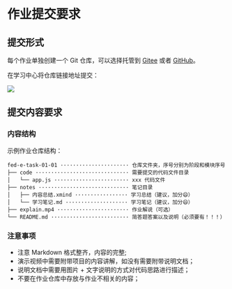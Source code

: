 # 作业提交要求

## 提交形式

每个作业单独创建一个 Git 仓库，可以选择托管到 [Gitee](https://gitee.com) 或者 [GitHub](https://github.com)。

在学习中心将仓库链接地址提交：

![](https://user-images.githubusercontent.com/6166576/81797740-c3e1f600-9541-11ea-867d-5072c0dfe671.png)

## 提交内容要求

### 内容结构

示例作业仓库结构：

```text
fed-e-task-01-01 ······················ 仓库文件夹，序号分别为阶段和模块序号
├── code ······························ 需要提交的代码文件目录
│   └── app.js ························ xxx 代码文件
├── notes ····························· 笔记目录
│   ├── 内容总结.xmind ················· 学习总结（建议，加分😄）
│   └── 学习笔记.md ···················· 学习笔记（建议，加分😄）
├── explain.mp4 ······················· 作业解说（可选）
└── README.md ························· 简答题答案以及说明（必须要有！！！）
```

### 注意事项

- 注意 Markdown 格式整齐，内容的完整;
- 演示视频中需要附带项目的内容讲解，如没有需要附带说明文档；
- 说明文档中需要用图片 + 文字说明的方式对代码思路进行描述；
- 不要在作业仓库中存放与作业不相关的内容；
